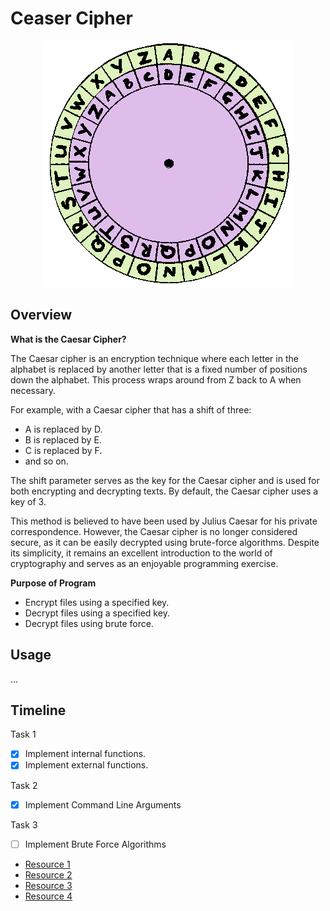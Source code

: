 # **Ceaser Cipher**

<p align="center">
  <img src="./imgs/caesar-cipher-illustration.gif" alt="CANNOT DISPLAY IMAGE"/>
</p>

## Overview

**What is the Caesar Cipher?**

The Caesar cipher is an encryption technique where each letter in the alphabet is replaced by another letter that is a fixed number of positions down the alphabet. This process wraps around from Z back to A when necessary.

For example, with a Caesar cipher that has a shift of three:

- A is replaced by D.
- B is replaced by E.
- C is replaced by F.
- and so on.

The shift parameter serves as the key for the Caesar cipher and is used for both encrypting and decrypting texts. By default, the Caesar cipher uses a key of 3.

This method is believed to have been used by Julius Caesar for his private correspondence. However, the Caesar cipher is no longer considered secure, as it can be easily decrypted using brute-force algorithms. Despite its simplicity, it remains an excellent introduction to the world of cryptography and serves as an enjoyable programming exercise.

**Purpose of Program**

- Encrypt files using a specified key.
- Decrypt files using a specified key.
- Decrypt files using brute force.

## Usage

...

## Timeline

Task 1

- [x] Implement internal functions.
- [x] Implement external functions.

Task 2

- [x] Implement Command Line Arguments

Task 3

- [ ] Implement Brute Force Algorithms

- [Resource 1](https://youtube.com/playlist?list=PLUaB-1hjhk8G-xVXA5FxT2cLNzd87GInr&si=VwRQWP4PRmcCzbEA)
- [Resource 2](https://realpython.com/python-web-scraping-practical-introduction/)
- [Resource 3](https://youtu.be/DOgjN7RmHds?si=kudZwXhlwgH_R586)
- [Resource 4](https://realpython.com/python-pathlib/)
